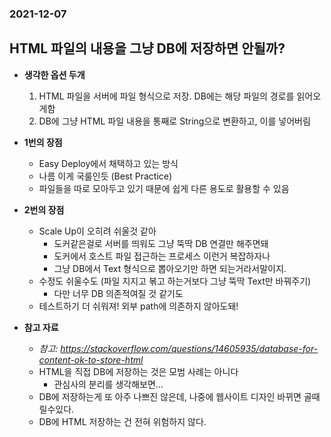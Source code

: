 ### 2021-12-07

## HTML 파일의 내용을 그냥 DB에 저장하면 안될까?
- **생각한 옵션 두개**
    1. HTML 파일을 서버에 파일 형식으로 저장. DB에는 해당 파일의 경로를 읽어오게함
    2. DB에 그냥 HTML 파일 내용을 통째로 String으로 변환하고, 이를 넣어버림

- **1번의 장점**
    - Easy Deploy에서 채택하고 있는 방식
    - 나름 이게 국룰인듯 (Best Practice)
    - 파일들을 따로 모아두고 있기 때문에 쉽게 다른 용도로 활용할 수 있음

- **2번의 장점**
    - Scale Up이 오히려 쉬울것 같아
        - 도커같은걸로 서버를 띄워도 그냥 뚝딱 DB 연결만 해주면돼
        - 도커에서 호스트 파일 접근하는 프로세스 이런거 복잡하자나
        - 그냥 DB에서 Text 형식으로 뽑아오기만 하면 되는거라서말이지.
    - 수정도 쉬울수도 (파일 지지고 볶고 하는거보다 그냥 뚝딱 Text만 바꿔주기)
        - 다만 너무 DB 의존적여질 것 같기도
    - 테스트하기 더 쉬워져! 외부 path에 의존하지 않아도돼!

- **참고 자료**
    - *참고: https://stackoverflow.com/questions/14605935/database-for-content-ok-to-store-html*
    - HTML을 직접 DB에 저장하는 것은 모범 사례는 아니다
        - 관심사의 분리를 생각해보면...
    - DB에 저장하는게 또 아주 나쁘진 않은데, 나중에 웹사이트 디자인 바뀌면 골때릴수있다.
    - DB에 HTML 저장하는 건 전혀 위험하지 않다.
